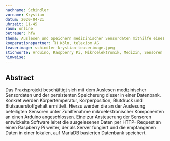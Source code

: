 ```yaml
---
nachname: Schindler
vorname: Krystian
datum: 2020-04-21
uhrzeit: 11-45
raum: online
betreuer: hfw
thema: Auslesen und Speichern medizinischer Sensordaten mithilfe eines Arduino
kooperationspartner: TH Köln, telexiom AG
teaserimage: schindler-krystian-teaserimage.jpeg
stichworte: Arduino, Raspberry Pi, Mikroelektronik, Medizin, Sensoren
hinweise:
---
```


## Abstract

Das Praxisprojekt beschäftigt sich mit dem Auslesen medizinischer Sensordaten und der persistenten Speicherung dieser in einer Datenbank. Konkret werden Körpertemperatur, Körperposition, Blutdruck und Blutsauerstoffgehalt ermittelt. Hierzu werden die an der Auslesung beteiligten Sensoren unter Zuhilfenahme mikroelektronischer Komponenten an einen Arduino angeschlossen. Eine zur Ansteuerung der Sensoren entwickelte Software leitet die ausgelesenen Daten per HTTP- Request an einen Raspberry Pi weiter, der als Server fungiert und die empfangenen Daten in einer lokalen, auf MariaDB basierten Datenbank speichert.